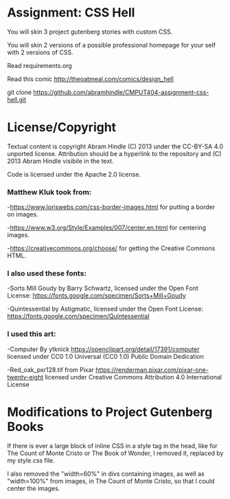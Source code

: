 Assignment: CSS Hell
====================

You will skin 3 project gutenberg stories with custom CSS.

You will skin 2 versions of a possible professional homepage for your
self with 2 versions of CSS.

Read requirements.org

Read this comic http://theoatmeal.com/comics/design_hell

git clone https://github.com/abramhindle/CMPUT404-assignment-css-hell.git

License/Copyright
=================

Textual content is copyright Abram Hindle (C) 2013 under the CC-BY-SA
4.0 unported license. Attribution should be a hyperlink to the
repository and (C) 2013 Abram Hindle visibile in the text.

Code is licensed under the Apache 2.0 license.

<h3>Matthew Kluk took from:</h3> 

-https://www.loriswebs.com/css-border-images.html for putting a border on images.

-https://www.w3.org/Style/Examples/007/center.en.html for centering images.

-https://creativecommons.org/choose/ for getting the Creative Commons HTML.


<h3>I also used these fonts:</h3>

-Sorts Mill Goudy by Barry Schwartz, licensed under the Open Font License: https://fonts.google.com/specimen/Sorts+Mill+Goudy

-Quintessential by Astigmatic, licensed under the Open Font License: https://fonts.google.com/specimen/Quintessential


<h3>I used this art:</h3>

-Computer By ytknick https://openclipart.org/detail/17391/computer licensed under CC0 1.0 Universal (CC0 1.0)
Public Domain Dedication

-Red_oak_pxr128.tif from Pixar https://renderman.pixar.com/pixar-one-twenty-eight licensed under Creative Commons Attribution 4.0 International License


Modifications to Project Gutenberg Books
=================

If there is ever a large block of inline CSS in a style tag in the head, like for The Count of Monte Cristo or The Book of Wonder, I removed it, replaced by my style.css file. 

I also removed the "width=60%" in divs containing images, as well as "width=100%" from images, in The Count of Monte Cristo, so that I could center the images.
